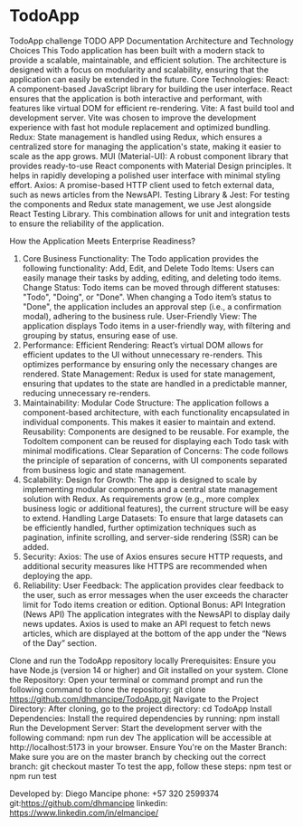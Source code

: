 # TodoApp
TodoApp challenge
TODO APP Documentation
Architecture and Technology Choices
This Todo application has been built with a modern stack to provide a scalable, maintainable, and efficient solution. The architecture is designed with a focus on modularity and scalability, ensuring that the application can easily be extended in the future.
Core Technologies:
React: A component-based JavaScript library for building the user interface. React ensures that the application is both interactive and performant, with features like virtual DOM for efficient re-rendering.
Vite: A fast build tool and development server. Vite was chosen to improve the development experience with fast hot module replacement and optimized bundling.
Redux: State management is handled using Redux, which ensures a centralized store for managing the application's state, making it easier to scale as the app grows.
MUI (Material-UI): A robust component library that provides ready-to-use React components with Material Design principles. It helps in rapidly developing a polished user interface with minimal styling effort.
Axios: A promise-based HTTP client used to fetch external data, such as news articles from the NewsAPI.
Testing Library & Jest: For testing the components and Redux state management, we use Jest alongside React Testing Library. This combination allows for unit and integration tests to ensure the reliability of the application.


How the Application Meets Enterprise Readiness?
1. Core Business Functionality:
The Todo application provides the following functionality:
Add, Edit, and Delete Todo Items: Users can easily manage their tasks by adding, editing, and deleting todo items.
Change Status: Todo items can be moved through different statuses: "Todo", "Doing", or "Done". When changing a Todo item’s status to "Done", the application includes an approval step (i.e., a confirmation modal), adhering to the business rule.
User-Friendly View: The application displays Todo items in a user-friendly way, with filtering and grouping by status, ensuring ease of use.
2. Performance:
Efficient Rendering: React’s virtual DOM allows for efficient updates to the UI without unnecessary re-renders. This optimizes performance by ensuring only the necessary changes are rendered.
State Management: Redux is used for state management, ensuring that updates to the state are handled in a predictable manner, reducing unnecessary re-renders.
3. Maintainability:
Modular Code Structure: The application follows a component-based architecture, with each functionality encapsulated in individual components. This makes it easier to maintain and extend.
Reusability: Components are designed to be reusable. For example, the TodoItem component can be reused for displaying each Todo task with minimal modifications.
Clear Separation of Concerns: The code follows the principle of separation of concerns, with UI components separated from business logic and state management.
4. Scalability:
Design for Growth: The app is designed to scale by implementing modular components and a central state management solution with Redux. As requirements grow (e.g., more complex business logic or additional features), the current structure will be easy to extend.
Handling Large Datasets: To ensure that large datasets can be efficiently handled, further optimization techniques such as pagination, infinite scrolling, and server-side rendering (SSR) can be added.
5. Security:
Axios: The use of Axios ensures secure HTTP requests, and additional security measures like HTTPS are recommended when deploying the app.
6. Reliability:
User Feedback: The application provides clear feedback to the user, such as error messages when the user exceeds the character limit for Todo items  creation or edition.
Optional Bonus: API Integration (News API)
The application integrates with the NewsAPI to display daily news updates. Axios is used to make an API request to fetch news articles, which are displayed at the bottom of the app under the “News of the Day” section.

Clone and run the TodoApp repository locally
Prerequisites:
Ensure you have Node.js (version 14 or higher) and Git installed on your system.
Clone the Repository:
Open your terminal or command prompt and run the following command to clone the repository:
git clone https://github.com/dhmancipe/TodoApp.git
Navigate to the Project Directory:
After cloning, go to the project directory:
cd TodoApp
Install Dependencies:
Install the required dependencies by running:
npm install
Run the Development Server:
Start the development server with the following command:
npm run dev
The application will be accessible at http://localhost:5173 in your browser.
Ensure You're on the Master Branch:
Make sure you are on the master branch by checking out the correct branch:
git checkout master
To test the app, follow these steps:
	npm test or npm run test

 Developed by: 
Diego Mancipe
phone: +57 320 2599374
git:https://github.com/dhmancipe
linkedin: https://www.linkedin.com/in/elmancipe/





